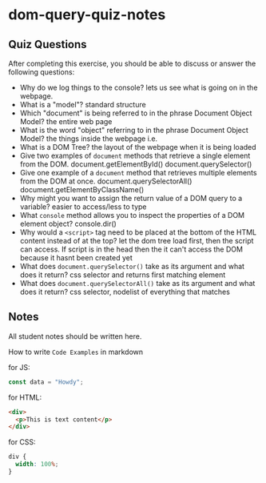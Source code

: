 # dom-query-quiz-notes

## Quiz Questions

After completing this exercise, you should be able to discuss or answer the following questions:

- Why do we log things to the console?
lets us see what is going on in the webpage.
- What is a "model"?
standard structure
- Which "document" is being referred to in the phrase Document Object Model?
the entire web page
- What is the word "object" referring to in the phrase Document Object Model?
the things inside the webpage i.e. <div>
- What is a DOM Tree?
the layout of the webpage when it is being loaded
- Give two examples of `document` methods that retrieve a single element from the DOM.
document.getElementById()
document.querySelector()
- Give one example of a `document` method that retrieves multiple elements from the DOM at once.
document.querySelectorAll()
document.getElementByClassName()
- Why might you want to assign the return value of a DOM query to a variable?
easier to access/less to type
- What `console` method allows you to inspect the properties of a DOM element object?
console.dir()
- Why would a `<script>` tag need to be placed at the bottom of the HTML content instead of at the top?
let the dom tree load first, then the script can access. If script is in the head then the it can't access the DOM because it hasnt been created yet
- What does `document.querySelector()` take as its argument and what does it return?
css selector and returns first matching element
- What does `document.querySelectorAll()` take as its argument and what does it return?
css selector, nodelist of everything that matches

## Notes

All student notes should be written here.


How to write `Code Examples` in markdown

for JS:

```javascript
const data = "Howdy";
```

for HTML:

```html
<div>
  <p>This is text content</p>
</div>
```

for CSS:

```css
div {
  width: 100%;
}
```

